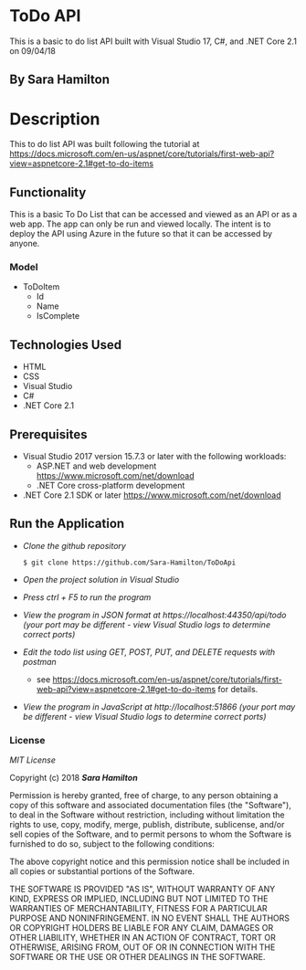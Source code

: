 # ToDo API

This is a basic to do list API built with Visual Studio 17, C#, and .NET Core 2.1 on 09/04/18

## By Sara Hamilton

# Description
This to do list API was built following the tutorial at https://docs.microsoft.com/en-us/aspnet/core/tutorials/first-web-api?view=aspnetcore-2.1#get-to-do-items

## Functionality
This is a basic To Do List that can be accessed and viewed as an API or as a web app.  The app can only be run and viewed locally.  The intent is to deploy the API using Azure in the future so that it can be accessed by anyone.  

### Model
* ToDoItem
  * Id
  * Name
  * IsComplete

## Technologies Used
* HTML
* CSS
* Visual Studio
* C#
* .NET Core 2.1

## Prerequisites

* Visual Studio 2017 version 15.7.3 or later with the following workloads:
	* ASP.NET and web development https://www.microsoft.com/net/download
	* .NET Core cross-platform development
* .NET Core 2.1 SDK or later https://www.microsoft.com/net/download

## Run the Application

* _Clone the github repository_
  ```
  $ git clone https://github.com/Sara-Hamilton/ToDoApi
  ```
* _Open the project solution in Visual Studio_

* _Press ctrl + F5 to run the program_

* _View the program in JSON format at https://localhost:44350/api/todo (your port may be different - view Visual Studio logs to determine correct ports)_

* _Edit the todo list using GET, POST, PUT, and DELETE requests with postman_
  * see https://docs.microsoft.com/en-us/aspnet/core/tutorials/first-web-api?view=aspnetcore-2.1#get-to-do-items for details.

* _View the program in JavaScript at http://localhost:51866 (your port may be different - view Visual Studio logs to determine correct ports)_


### License

*MIT License*

Copyright (c) 2018 **_Sara Hamilton_**

Permission is hereby granted, free of charge, to any person obtaining a copy
of this software and associated documentation files (the "Software"), to deal
in the Software without restriction, including without limitation the rights
to use, copy, modify, merge, publish, distribute, sublicense, and/or sell
copies of the Software, and to permit persons to whom the Software is
furnished to do so, subject to the following conditions:

The above copyright notice and this permission notice shall be included in all
copies or substantial portions of the Software.

THE SOFTWARE IS PROVIDED "AS IS", WITHOUT WARRANTY OF ANY KIND, EXPRESS OR
IMPLIED, INCLUDING BUT NOT LIMITED TO THE WARRANTIES OF MERCHANTABILITY,
FITNESS FOR A PARTICULAR PURPOSE AND NONINFRINGEMENT. IN NO EVENT SHALL THE
AUTHORS OR COPYRIGHT HOLDERS BE LIABLE FOR ANY CLAIM, DAMAGES OR OTHER
LIABILITY, WHETHER IN AN ACTION OF CONTRACT, TORT OR OTHERWISE, ARISING FROM,
OUT OF OR IN CONNECTION WITH THE SOFTWARE OR THE USE OR OTHER DEALINGS IN THE
SOFTWARE.
